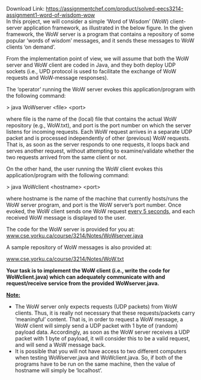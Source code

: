 Download Link: https://assignmentchef.com/product/solved-eecs3214-assignment1-word-of-wisdom-wow
<br>
In this project, we will consider a simple ‘Word of Wisdom’ (WoW) client-server application framework, as illustrated in the below figure. In the given framework, the WoW server is a program that contains a repository of some popular ‘words of wisdom’ messages, and it sends these messages to WoW clients ‘on demand’.

From the implementation point of view, we will assume that both the WoW server and WoW client are coded in Java, and they both deploy UDP sockets (i.e., UPD protocol is used to facilitate the exchange of WoW requests and WoW-message responses).

The ‘operator’ running the WoW server evokes this application/program with the following command:

&gt;  java WoWserver &lt;file&gt; &lt;port&gt;

where file is the name of the (local) file that contains the actual WoW repository (e.g., WoW.txt), and port is the port number on which the server listens for incoming requests. Each WoW request arrives in a separate UDP packet and is processed independently of other (previous) WoW requests. That is, as soon as the server responds to one requests, it loops back and serves another request, without attempting to examine/validate whether the two requests arrived from the same client or not.

On the other hand, the user running the WoW client evokes this application/program with the following command:

&gt;  java WoWclient &lt;hostname&gt; &lt;port&gt;

where hostname is the name of the machine that currently hosts/runs the WoW server program, and port is the WoW server’s port number. Once evoked, the WoW client sends one WoW request <u>every 5 seconds</u>, and each received WoW message is displayed to the user.

The code for the WoW server is provided for you at: <a href="http://www.cse.yorku.ca/course/3214/Notes/WoWserver.java">www.cse.yorku.ca/course/3214/Notes/WoWserver.java</a>

A sample repository of WoW messages is also provided at:

<a href="http://www.cse.yorku.ca/course/3214/Notes/WoW.txt">www.cse.yorku.ca/course/3214/Notes/WoW.txt</a>

<strong>Your task is to implement the WoW client (i.e., write the code for WoWclient.java) which can adequately communicate with and request/receive service from the provided WoWserver.java. </strong>

<strong><u>Note:</u>  </strong>

<ul>

 <li>The WoW server only expects requests (UDP packets) from WoW clients. Thus, it is really not necessary that these requests/packets carry ‘meaningful’ content. That is, in order to request a WoW message, a WoW client will simply send a UDP packet with 1 byte of (random) payload data. Accordingly, as soon as the WoW server receives a UDP packet with 1 byte of payload, it will consider this to be a valid request, and will send a WoW message back.</li>

 <li>It is possible that you will not have access to two different computers when testing WoWserver.java and WoWclient.java. So, if both of the programs have to be run on the same machine, then the value of hostname will simply be ‘localhost’.</li>

</ul>